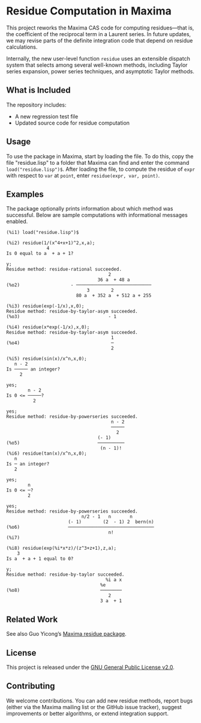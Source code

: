 # Residue Computation in Maxima

This project reworks the Maxima CAS code for computing residues—that is, the coefficient of the reciprocal term in a Laurent series. In future updates, we may revise parts of the definite integration code that depend on residue calculations.

Internally, the new user-level function `residue` uses an extensible dispatch system that selects among several well-known methods, including Taylor series expansion, power series techniques, and asymptotic Taylor methods. 

## What is Included
The repository includes:
- A new regression test file
- Updated source code for residue computation

## Usage

To use the package in Maxima, start by loading the file. To do this, copy the file "residue.lisp" to a folder
that Maxima can find and enter the command ``load("residue.lisp")$``.  After loading the file, to compute the residue of `expr` with respect to `var` at `point`, enter ``residue(expr, var, point)``.

## Examples

The package optionally prints information about which method was successful. 
Below are sample computations with informational messages enabled. 
~~~
(%i1) load("residue.lisp")$

(%i2) residue(1/(x^4+x+1)^2,x,a);
               4
Is 0 equal to a  + a + 1?

y;
Residue method: residue-rational succeeded.
                                      2
                                  36 a  + 48 a
(%o2)                   - ────────────────────────────
                              3        2
                          80 a  + 352 a  + 512 a + 255

(%i3) residue(exp(-1/x),x,0);
Residue method: residue-by-taylor-asym succeeded.
(%o3)                                 - 1

(%i4) residue(x*exp(-1/x),x,0);
Residue method: residue-by-taylor-asym succeeded.
                                       1
(%o4)                                  ─
                                       2

(%i5) residue(sin(x)/x^n,x,0);
   n - 2
Is ───── an integer?
     2

yes;
        n - 2
Is 0 <= ─────?
          2

yes;
Residue method: residue-by-powerseries succeeded.
                                       n - 2
                                       ─────
                                         2
                                  (- 1)
(%o5)                             ──────────
                                   (n - 1)!
(%i6) residue(tan(x)/x^n,x,0);
   n
Is ─ an integer?
   2

yes;
        n
Is 0 <= ─?
        2

yes;
Residue method: residue-by-powerseries succeeded.
                            n/2 - 1   n       n
                       (- 1)        (2  - 1) 2  bern(n)
(%o6)                  ────────────────────────────────
                                      n!
(%i7)

(%i8) residue(exp(%i*x*z)/(z^3+z+1),z,a);
    3
Is a  + a + 1 equal to 0?

y;
Residue method: residue-by-taylor succeeded.
                                     %i a x
                                   %e
(%o8)                              ────────
                                      2
                                   3 a  + 1
~~~

## Related Work
See also Guo Yicong’s [Maxima residue package](https://github.com/guoyicong/Maxima_residue/tree/master).

 
## License

This project is released under the [GNU General Public License v2.0](https://www.gnu.org/licenses/old-licenses/gpl-2.0.en.html).


## Contributing

We welcome contributions. You can add new residue methods, report bugs (either via the Maxima mailing list or the GitHub issue tracker), suggest improvements or better algorithms, or extend integration support.




